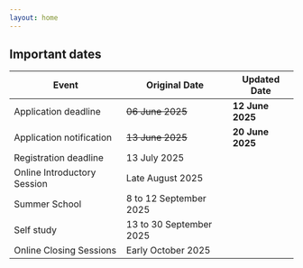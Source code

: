 ```yaml
---
layout: home
---
```


## Important dates

| Event                         | Original Date          | Updated Date      |
| ----------------------------- | ---------------------- | ----------------- |
| Application deadline          | ~~06 June 2025~~       | **12 June 2025**  |
| Application notification      | ~~13 June 2025~~       | **20 June 2025**  |
| Registration deadline         | 13 July 2025           |                   |
| Online Introductory Session   | Late August 2025       |                   |
| Summer School                 | 8 to 12 September 2025 |                   |
| Self study                    | 13 to 30 September 2025|                   |
| Online Closing Sessions       | Early October 2025     |                   |
